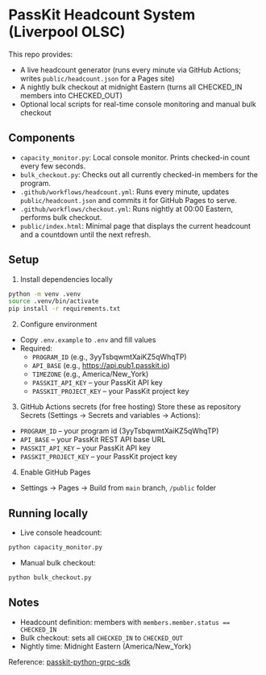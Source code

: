 # PassKit Headcount System (Liverpool OLSC)

This repo provides:
- A live headcount generator (runs every minute via GitHub Actions; writes `public/headcount.json` for a Pages site)
- A nightly bulk checkout at midnight Eastern (turns all CHECKED_IN members into CHECKED_OUT)
- Optional local scripts for real-time console monitoring and manual bulk checkout

## Components
- `capacity_monitor.py`: Local console monitor. Prints checked-in count every few seconds.
- `bulk_checkout.py`: Checks out all currently checked-in members for the program.
- `.github/workflows/headcount.yml`: Runs every minute, updates `public/headcount.json` and commits it for GitHub Pages to serve.
- `.github/workflows/checkout.yml`: Runs nightly at 00:00 Eastern, performs bulk checkout.
- `public/index.html`: Minimal page that displays the current headcount and a countdown until the next refresh.

## Setup
1) Install dependencies locally

```bash
python -m venv .venv
source .venv/bin/activate
pip install -r requirements.txt
```

2) Configure environment
- Copy `.env.example` to `.env` and fill values
- Required:
  - `PROGRAM_ID` (e.g., 3yyTsbqwmtXaiKZ5qWhqTP)
  - `API_BASE` (e.g., https://api.pub1.passkit.io)
  - `TIMEZONE` (e.g., America/New_York)
  - `PASSKIT_API_KEY` – your PassKit API key
  - `PASSKIT_PROJECT_KEY` – your PassKit project key

3) GitHub Actions secrets (for free hosting)
Store these as repository Secrets (Settings → Secrets and variables → Actions):
- `PROGRAM_ID` – your program id (3yyTsbqwmtXaiKZ5qWhqTP)
- `API_BASE` – your PassKit REST API base URL
- `PASSKIT_API_KEY` – your PassKit API key
- `PASSKIT_PROJECT_KEY` – your PassKit project key

4) Enable GitHub Pages
- Settings → Pages → Build from `main` branch, `/public` folder

## Running locally
- Live console headcount:
```bash
python capacity_monitor.py
```
- Manual bulk checkout:
```bash
python bulk_checkout.py
```

## Notes
- Headcount definition: members with `members.member.status == CHECKED_IN`
- Bulk checkout: sets all `CHECKED_IN` to `CHECKED_OUT`
- Nightly time: Midnight Eastern (America/New_York)

Reference: [passkit-python-grpc-sdk](https://github.com/PassKit/passkit-python-grpc-sdk)

